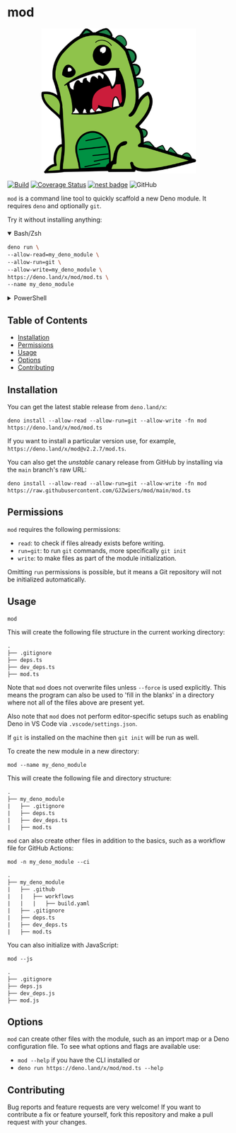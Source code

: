 # mod

<p align="center">
<img src=".github/excited_deno.png" width="350">
</p>

[![Build](https://github.com/GJZwiers/mod/actions/workflows/build.yaml/badge.svg)](https://github.com/GJZwiers/mod/actions/workflows/build.yaml)
[![Coverage Status](https://coveralls.io/repos/github/GJZwiers/mod/badge.svg?branch=main)](https://coveralls.io/github/GJZwiers/mod?branch=main)
[![nest badge](https://nest.land/badge.svg)](https://nest.land/package/mod)
![GitHub](https://img.shields.io/github/license/GJZwiers/mod)

`mod` is a command line tool to quickly scaffold a new Deno module. It requires
`deno` and optionally `git`.

Try it without installing anything:

<details open>
<summary>Bash/Zsh</summary>
<p>

```bash
deno run \
--allow-read=my_deno_module \
--allow-run=git \
--allow-write=my_deno_module \
https://deno.land/x/mod/mod.ts \
--name my_deno_module
```

</p>
</details>

<details>
<summary>PowerShell</summary>
<p>

```console
deno run `
--allow-read=my_deno_module `
--allow-run=git `
--allow-write=my_deno_module `
https://deno.land/x/mod/mod.ts `
--name my_deno_module
```

</p>
</details>

## Table of Contents

- [Installation](#installation)
- [Permissions](#permissions)
- [Usage](#usage)
- [Options](#options)
- [Contributing](#contributing)

## Installation

You can get the latest stable release from `deno.land/x`:

```console
deno install --allow-read --allow-run=git --allow-write -fn mod https://deno.land/x/mod/mod.ts
```

If you want to install a particular version use, for example,
`https://deno.land/x/mod@v2.2.7/mod.ts`.

You can also get the _unstable_ canary release from GitHub by installing via the
`main` branch's raw URL:

```console
deno install --allow-read --allow-run=git --allow-write -fn mod https://raw.githubusercontent.com/GJZwiers/mod/main/mod.ts
```

## Permissions

`mod` requires the following permissions:

- `read`: to check if files already exists before writing.
- `run=git`: to run `git` commands, more specifically `git init`
- `write`: to make files as part of the module initialization.

Omitting `run` permissions is possible, but it means a Git repository will not
be initialized automatically.

## Usage

```console
mod
```

This will create the following file structure in the current working directory:

```
.
├── .gitignore
├── deps.ts
├── dev_deps.ts
├── mod.ts
```

Note that `mod` does not overwrite files unless `--force` is used explicitly.
This means the program can also be used to 'fill in the blanks' in a directory
where not all of the files above are present yet.

Also note that `mod` does not perform editor-specific setups such as enabling
Deno in VS Code via `.vscode/settings.json`.

If `git` is installed on the machine then `git init` will be run as well.

To create the new module in a new directory:

```console
mod --name my_deno_module
```

This will create the following file and directory structure:

```
.
├── my_deno_module
|   ├── .gitignore
|   ├── deps.ts
|   ├── dev_deps.ts
|   ├── mod.ts
```

`mod` can also create other files in addition to the basics, such as a workflow
file for GitHub Actions:

```console
mod -n my_deno_module --ci
```

```
.
├── my_deno_module
|   ├── .github
|   |   ├── workflows
|   |   |   ├── build.yaml
|   ├── .gitignore
|   ├── deps.ts
|   ├── dev_deps.ts
|   ├── mod.ts
```

You can also initialize with JavaScript:

```console
mod --js
```

```
.
├── .gitignore
├── deps.js
├── dev_deps.js
├── mod.js
```

## Options

`mod` can create other files with the module, such as an import map or a Deno
configuration file. To see what options and flags are available use:

- `mod --help` if you have the CLI installed or
- `deno run https://deno.land/x/mod/mod.ts --help`

## Contributing

Bug reports and feature requests are very welcome! If you want to contribute a
fix or feature yourself, fork this repository and make a pull request with your
changes.
